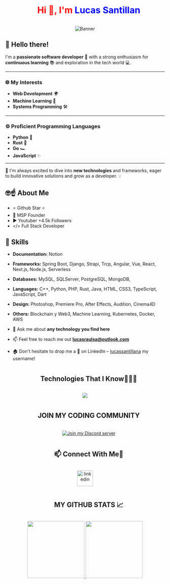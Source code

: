 <!--h1 without bottom border-->
<div id="user-content-toc">
  <ul align="center">
    <summary><h1 style="display: inline-block; color: red">Hi 👋, I'm <span style="color: blue">Lucas Santillan</span></h1></summary>
  </ul>
</div>

<!-- Banner -->
<p align="center">
  <img src="https://github.com/Luc4st1574/Luc4st1574/blob/main/1705114483615.jpeg" alt="Banner">
</p>

## 👋 Hello there!

I'm a **passionate software developer** 🌟 with a strong enthusiasm for **continuous learning** 📚 and exploration in the tech world 💻.

---

### 🌐 My Interests
- **Web Development** 🌍  
- **Machine Learning** 🤖  
- **Systems Programming** 🛠️  

---

### ⚙️ Proficient Programming Languages
- **Python** 🐍  
- **Rust** 🦀  
- **Go** 🏎️  
- **JavaScript** ✨  

---

🚀 I'm always excited to dive into **new technologies** and frameworks, eager to build innovative solutions and grow as a developer. 💡


## 🤓☝️ About Me

- ⭐ Github Star ⭐
- 🧊 MSP Founder
- ▶️ Youtuber +4.5k Followers
- </> Full Stack Developer



<!--Intro start-->
## 🔧 Skills

- **Documentation:** Notion
- **Frameworks:** Spring Boot, Django, Strapi, Trcp, Angular, Vue, React, Next.js, Node.js, Serverless
- **Databases:** MySQL, SQLServer, PostgreSQL, MongoDB,
- **Languages:** C++, Python, PHP, Rust, Java, HTML, CSS3, TypeScript, JavaScript, Dart
- **Design:** Photoshop, Premiere Pro, After Effects, Audition, Cinema4D
- **Others:** Blockchain y Web3, Machine Learning, Kubernetes, Docker, AWS

- 💬 Ask me about **any technology you find here**

- 📫 Feel free to reach me out **lucasraulsa@outlook.com**

- 🏠 Don't hesitate to drop me a **👋** on LinkedIn –  [lucassantillana](https://www.linkedin.com/in/lucassantillana/) my username!
<!--Intro end-->

<!--h1 without bottom border-->
<div id="user-content-toc">
  <ul align="center">
    <summary><h2 style="display: inline-block">Technologies That I Know👨🏻‍💻</h2></summary>
  </ul>
</div>
<!--tech stack icons-->
<p align="center">
  <a href="https://skillicons.dev">
    <img src="https://skillicons.dev/icons?i=ps,ai,pr,ae,au,xd,figma,blender,unity,unreal,notion,md,cmake,docker,kubernetes,postman,c,cs,cpp,dart,go,java,kotlin,nodejs,php,py,rust,swift,html,css,js,ts,angular,bootstrap,django,dotnet,flask,flutter,laravel,react,spring,vue,pytorch,sklearn,tensorflow,visualstudio,vscode,arduino,androidstudio,linux,bash,anaconda,powershell,npm,pnpm,git,github,githubactions,azure,aws,cloudflare,firebase,mongodb,mysql,postgres,sqlite&perline=14" />
  </a>
</p>


<!-- Connect with me -->

<div id="user-content-toc">
  <ul align="center">
    <summary><h2 style="display: inline-block;">JOIN MY CODING COMMUNITY</h2></summary>
    <br>
  <a href="https://discord.gg/smzHyCNpnQ">
    <img src="https://dcbadge.limes.pink/api/server/smzHyCNpnQ" alt="Join my Discord server">
  </a>
  </ul>
</div>


<!--h2 without bottom border-->
<div id="user-content-toc">
  <ul align="center">
    <summary><h2 style="display: inline-block"> 📫 Connect With Me🤝</h2></summary>
  </ul>
</div>

<!--icons and links-->
<p align="center">
<a href="https://www.linkedin.com/in/lucassantillana/" target="_blank">
<img align="center" src="https://user-images.githubusercontent.com/88904952/234979284-68c11d7f-1acc-4f0c-ac78-044e1037d7b0.png" alt="linkedin" height="50" width="50" />
</a>
</p>

<div id="user-content-toc">
  <ul align="center">
    <summary><h2 style="display: inline-block">MY GITHUB STATS 📈</h2></summary>
  </ul>
</div>


<p align="center">
<a href="https://github.com/Luc4st1574">
  <img height="180em" src="https://github-readme-stats-eight-theta.vercel.app/api?username=Luc4st1574&show_icons=true&theme=algolia&include_all_commits=true&count_private=true"/>
  <img height="180em" src="https://github-readme-stats-eight-theta.vercel.app/api/top-langs/?username=Luc4st1574&layout=compact&langs_count=8&theme=algolia"/>
</a>
</p>


